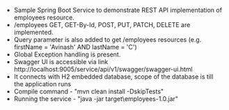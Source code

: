 
- Sample Spring Boot Service to demonstrate REST API implementation of employees resource.
- /employees GET, GET-By-Id, POST, PUT, PATCH, DELETE are implemented.
- Query parameter is also added to get /employees resources (e.g. firstName = 'Avinash' AND lastName = 'C')
- Global Exception handling is present.
- Swagger UI is accessible via link http://localhost:9005/service/api/v1/swagger/swagger-ui.html
- It connects with H2 embedded database, scope of the database is till the application runs
- Compile command - "mvn clean install -DskipTests"
- Running the service - "java -jar target\employees-1.0.jar"
